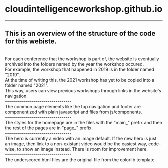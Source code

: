 # cloudintelligenceworkshop.github.io
--------------------------------
This is an overview of the structure of the code for this webiste.
<br />
--------------------------------
<br />
For each conference that the workshop is part of, the website is eventually archived into the folders named by the year the workshop occured.
<br />
For example, the workshop that happened in 2019 is in the folder named "2019".
<br />
At the time of writing this, the 2021 workshop has yet to be copied into a folder named "2021".
<br />
This way, users can view previous workshops through links in the website's navigation.
<br />
---------------------------------
<br />
The common page elements like the top navigation and footer are componentized with plain javascript and files from js/components.
<br />
---------------------------------
<br />
The styles for the homepage are in the files with the "main_" prefix and then the rest of the pages are in "page_" prefix.
<br />
---------------------------------
<br />
The hero is currently a video with an image default.
If the new hero is just an image, then link to a non-existant video would be the easiest way, code-wise, to show an image instead.
There is room for improvement here.
<br />
---------------------------------
<br />
The underscored html files are the original file from the colorlib template